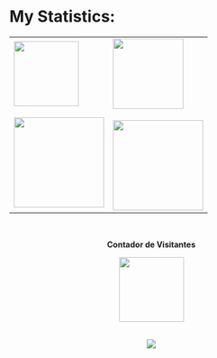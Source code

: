 # My Statistics:

<div align="top">
   
  <table>
    <tr>
      <td>
        <img src="https://i.gifer.com/DD9.gif" width="115"/><br/><br/>  
        <img height="160em" src="https://github-readme-stats.vercel.app/api?username=iliekrishna&show_icons=true&theme=gotham&include_all_commits=true&count_private=true"/>
      </td>
      <td>
        <img src="https://i.gifer.com/6mr.gif" width="125"/><br/><br/> 
        <img height="160em" src="https://github-readme-stats.vercel.app/api/top-langs/?username=iliekrishna&layout=compact&langs_count=16&theme=gotham"/>
      </td>
    </tr>
  </table>
</div>
 <div align="center">
<br><p align="center"><b>Contador de Visitantes</b></p>  
     <img src="https://i.gifer.com/4SHX.gif"width="115"/><br/><br/>  
<p align="center"><img align="center" src="https://profile-counter.glitch.me/{iliekrishna}/count.svg" /></p> 
<br>
</div>

